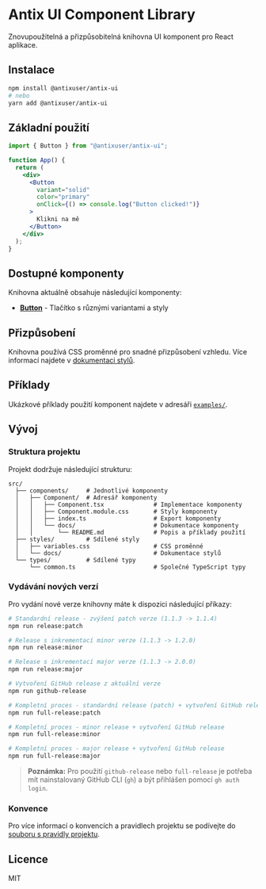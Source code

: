 # Antix UI Component Library

Znovupoužitelná a přizpůsobitelná knihovna UI komponent pro React aplikace.

## Instalace

```bash
npm install @antixuser/antix-ui
# nebo
yarn add @antixuser/antix-ui
```

## Základní použití

```jsx
import { Button } from "@antixuser/antix-ui";

function App() {
  return (
    <div>
      <Button
        variant="solid"
        color="primary"
        onClick={() => console.log("Button clicked!")}
      >
        Klikni na mě
      </Button>
    </div>
  );
}
```

## Dostupné komponenty

Knihovna aktuálně obsahuje následující komponenty:

- **[Button](src/components/Button/docs/README.md)** - Tlačítko s různými variantami a styly

## Přizpůsobení

Knihovna používá CSS proměnné pro snadné přizpůsobení vzhledu. Více informací najdete v [dokumentaci stylů](src/styles/docs/README.md).

## Příklady

Ukázkové příklady použití komponent najdete v adresáři [`examples/`](examples).

## Vývoj

### Struktura projektu

Projekt dodržuje následující strukturu:

```
src/
  ├── components/     # Jednotlivé komponenty
  │   ├── Component/  # Adresář komponenty
  │   │   ├── Component.tsx              # Implementace komponenty
  │   │   ├── Component.module.css       # Styly komponenty
  │   │   ├── index.ts                   # Export komponenty
  │   │   └── docs/                      # Dokumentace komponenty
  │   │       └── README.md              # Popis a příklady použití
  ├── styles/         # Sdílené styly
  │   ├── variables.css                  # CSS proměnné
  │   └── docs/                          # Dokumentace stylů
  └── types/          # Sdílené typy
      └── common.ts                      # Společné TypeScript typy
```

### Vydávání nových verzí

Pro vydání nové verze knihovny máte k dispozici následující příkazy:

```bash
# Standardní release - zvýšení patch verze (1.1.3 -> 1.1.4)
npm run release:patch

# Release s inkrementací minor verze (1.1.3 -> 1.2.0)
npm run release:minor

# Release s inkrementací major verze (1.1.3 -> 2.0.0)
npm run release:major

# Vytvoření GitHub release z aktuální verze
npm run github-release

# Kompletní proces - standardní release (patch) + vytvoření GitHub release
npm run full-release:patch

# Kompletní proces - minor release + vytvoření GitHub release
npm run full-release:minor

# Kompletní proces - major release + vytvoření GitHub release
npm run full-release:major
```

> **Poznámka:** Pro použití `github-release` nebo `full-release` je potřeba mít nainstalovaný GitHub CLI (`gh`) a být přihlášen pomocí `gh auth login`.

### Konvence

Pro více informací o konvencích a pravidlech projektu se podívejte do [souboru s pravidly projektu](.cursor/rules/instructions.mdc).

## Licence

MIT
